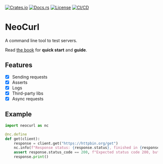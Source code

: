 [![Crates.io](https://img.shields.io/crates/v/neocurl.svg)](https://crates.io/crates/neocurl)
[![Docs.rs](https://docs.rs/neocurl/badge.svg)](https://docs.rs/neocurl)
[![License](https://img.shields.io/crates/l/neocurl.svg)](LICENSE)
[![CI/CD](https://github.com/levilovie/neocurl/actions/workflows/ci.yml/badge.svg)](https://github.com/levilovie/neocurl/actions/workflows/ci.yml/)

# NeoCurl

A command line tool to test servers.

Read [the book](https://neocurl.lovie.dev/) for **quick start** and **guide**.

## Features

- [x] Sending requests
- [x] Asserts
- [x] Logs
- [x] Third-party libs
- [x] Async requests

## Example

```python
import neocurl as nc

@nc.define
def get(client):
    response = client.get("https://httpbin.org/get")
    nc.info(f"Response status: {response.status}, finished in {response.duration:.2f}ms")
    assert response.status_code == 200, f"Expected status code 200, but got {response.status_code} ({response.status})"
    response.print()
```